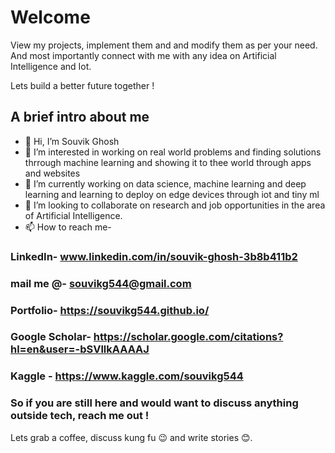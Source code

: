 # Welcome
View my projects, implement them and and modify them as per your need. And most importantly connect
with me with any idea on Artificial Intelligence and Iot. 

Lets build a better future together !

## A brief intro about me

- 👋 Hi, I’m Souvik Ghosh
- 👀 I’m interested in working on real world problems and finding solutions thrrough machine learning and showing it to thee world through apps and websites
- 🌱 I’m currently working on data science, machine learning and deep learning and learning to deploy on edge devices through iot and tiny ml
- 💞️ I’m looking to collaborate on research and job opportunities in the area of Artificial Intelligence. 
- 📫 How to reach me-
### LinkedIn- www.linkedin.com/in/souvik-ghosh-3b8b411b2

### mail me @- souvikg544@gmail.com

### Portfolio- https://souvikg544.github.io/

### Google Scholar- https://scholar.google.com/citations?hl=en&user=-bSVllkAAAAJ

### Kaggle - https://www.kaggle.com/souvikg544

### So if you are still here and would want to discuss anything outside tech, reach me out !
Lets grab a coffee, discuss kung fu 😉 and write stories 😊.
